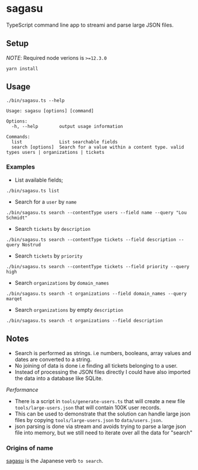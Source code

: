 # sagasu

TypeScript command line app to streami and parse large JSON files.

## Setup

*NOTE*: Required node verions is `>=12.3.0`

```
yarn install 
```

## Usage

`./bin/sagasu.ts --help`

```
Usage: sagasu [options] [command]

Options:
  -h, --help        output usage information

Commands:
  list              List searchable fields
  search [options]  Search for a value within a content type. valid types users | organizations | tickets
```

### Examples

* List available fields;

`./bin/sagasu.ts list`

* Search for a `user` by `name`

`./bin/sagasu.ts search --contentType users --field name --query "Lou Schmidt"`

* Search `tickets` by `description` 

`./bin/sagasu.ts search --contentType tickets --field description --query Nostrud`

* Search `tickets` by `priority` 

`./bin/sagasu.ts search --contentType tickets --field priority --query high`

* Search `organizations` by `domain_names`

`./bin/sagasu.ts search -t organizations --field domain_names --query marqet`

* Search `organizations` by empty `description`

`./bin/sagasu.ts search -t organizations --field description`

## Notes

* Search is performed as strings. i.e numbers, booleans, array values and dates are converted to a string.
* No joining of data is done i.e finding all tickets belonging to a user.
* Instead of processing the JSON files directly I could have also imported the data into 
  a database like SQLite.

*Performance*

* There is a script in `tools/generate-users.ts` that will create a new file `tools/large-users.json` that will contain 100K user records.
* This can be used to demonstrate that the solution can handle large json files by copying `tools/large-users.json` to `data/users.json`.
* json parsing is done via stream and avoids trying to parse a large json file into memory, but we still need to iterate over all the data for "search"


### Origins of name

[sagasu](https://jisho.org/word/%E6%8E%A2%E3%81%99) is the Japanese verb `to search`.